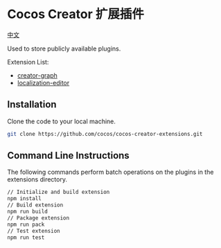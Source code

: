 # Cocos Creator 扩展插件

[中文](./README.zh-CN.MD)

Used to store publicly available plugins.

Extension List:

- [creator-graph](./extensions/creator-graph/README.zh-CN.md)
- [localization-editor](./extensions/localization-editor/README.zh-CN.md)

## Installation

Clone the code to your local machine.

```bash
git clone https://github.com/cocos/cocos-creator-extensions.git
```

## Command Line Instructions

The following commands perform batch operations on the plugins in the extensions directory.

```bash
// Initialize and build extension
npm install
// Build extension
npm run build
// Package extension
npm run pack 
// Test extension
npm run test 
```
